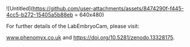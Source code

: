 ![Untitled](https://github.com/user-attachments/assets/8474290f-f445-4cc5-b272-15405a5b88eb = 640x480)

For further details of the LabEmbryoCam, please visit: 

www.phenomyx.co.uk and https://doi.org/10.5281/zenodo.13328175.
